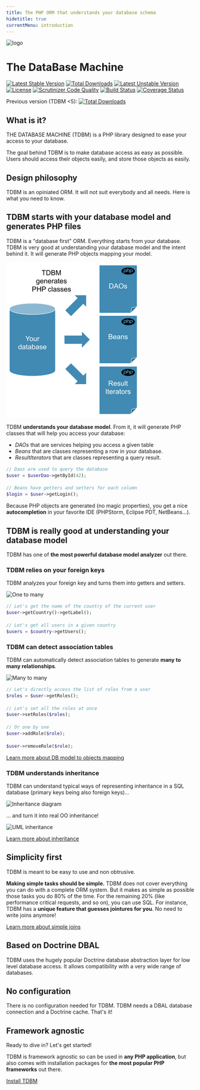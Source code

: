 ```yaml
---
title: The PHP ORM that understands your database schema
hidetitle: true
currentMenu: introduction
---
```


<div class="text-center">
<img src="doc/images/logo_full.png" alt="logo" />
</div>

<h1>The DataBase Machine</h1>

[![Latest Stable Version](https://poser.pugx.org/thecodingmachine/tdbm/v/stable)](https://packagist.org/packages/thecodingmachine/tdbm)
[![Total Downloads](https://poser.pugx.org/thecodingmachine/tdbm/downloads)](https://packagist.org/packages/thecodingmachine/tdbm)
[![Latest Unstable Version](https://poser.pugx.org/thecodingmachine/tdbm/v/unstable)](https://packagist.org/packages/thecodingmachine/tdbm)
[![License](https://poser.pugx.org/thecodingmachine/tdbm/license)](https://packagist.org/packages/thecodingmachine/tdbm)
[![Scrutinizer Code Quality](https://scrutinizer-ci.com/g/thecodingmachine/tdbm/badges/quality-score.png?b=master)](https://scrutinizer-ci.com/g/thecodingmachine/tdbm/?branch=master)
[![Build Status](https://travis-ci.org/thecodingmachine/tdbm.svg?branch=master)](https://travis-ci.org/thecodingmachine/tdbm)
[![Coverage Status](https://coveralls.io/repos/thecodingmachine/tdbm/badge.svg?branch=master&service=github)](https://coveralls.io/github/thecodingmachine/tdbm?branch=master)

Previous version (TDBM <5):
[![Total Downloads](https://poser.pugx.org/mouf/database.tdbm/downloads)](https://packagist.org/packages/mouf/database.tdbm)


What is it?
-----------

THE DATABASE MACHINE (TDBM) is a PHP library designed to ease your access to your database.

The goal behind TDBM is to make database access as easy as possible. Users should access their objects easily, and store those objects as easily.

Design philosophy
-----------------

TDBM is an opiniated ORM. It will not suit everybody and all needs. Here is what you need to know.

## TDBM starts with your database model and generates PHP files

TDBM is a "database first" ORM. Everything starts from your database. TDBM is very good at understanding your database model and the intent behind it. It will generate PHP objects mapping your model.

<!-- https://docs.google.com/drawings/d/1ZdwVgk5w1oFXnVDnDuK6d9uu_zXxNuuzYlyK409zVBE -->
![TDBM generates your PHP classes](doc/images/tdbm_generates_php_classes.png)

TDBM **understands your database model**. From it, it will generate PHP classes that will help you access your database:
 
 - *DAOs* that are services helping you access a given table
 - *Beans* that are classes representing a row in your database.
 - *ResultIterators* that are classes representing a query result.

```php
// Daos are used to query the database
$user = $userDao->getById(42);

// Beans have getters and setters for each column
$login = $user->getLogin();
```

Because PHP objects are generated (no magic properties), you get a nice **autocompletion** in your favorite IDE (PHPStorm, Eclipse PDT, NetBeans...).

## TDBM is really good at understanding your database model

TDBM has one of **the most powerful database model analyzer** out there.

### TDBM relies on your foreign keys

TDBM analyzes your foreign key and turns them into getters and setters.

![One to many](doc/images/users_countries.png)

```php
// Let's get the name of the country of the current user
$user->getCountry()->getLabel();

// Let's get all users in a given country
$users = $country->getUsers();
```

### TDBM can detect association tables

TDBM can automatically detect association tables to generate **many to many relationships**.

![Many to many](doc/images/many_to_many.png)

```php
// Let's directly access the list of roles from a user
$roles = $user->getRoles();

// Let's set all the roles at once
$user->setRoles($roles);

// Or one by one
$user->addRole($role);

$user->removeRole($role);
```

<div class="row">
    <div class="col-xs-12 col-sm-6 col-sm-offset-3">
        <a href="doc/quickstart.html#navigating-the-object-model" class="btn btn-primary btn-large btn-block">Learn more about DB model to objects mapping</a>
    </div>
</div>

### TDBM understands inheritance

TDBM can understand typical ways of representing inheritance in a SQL database (primary keys being also foreign keys)...

![Inheritance diagram](doc/images/hierarchy.png)

... and turn it into real OO inheritance!

![UML inheritance](doc/images/uml_inheritance.png)

<div class="row">
    <div class="col-xs-12 col-sm-6 col-sm-offset-3">
        <a href="doc/modeling_inheritance.html" class="btn btn-primary btn-large btn-block">Learn more about inheritance</a>
    </div>
</div>

## Simplicity first

TDBM is meant to be easy to use and non obtrusive.

**Making simple tasks should be simple.** TDBM does not cover everything you can do with a complete ORM system. 
But it makes as simple as possible those tasks you do 80% of the time. For the remaining 20% (like performance critical requests, and so on), you can use SQL.
For instance, TDBM has a **unique feature that guesses jointures for you**. No need to write joins anymore!

<div class="row">
    <div class="col-xs-12 col-sm-6 col-sm-offset-3">
        <a href="doc/quickstart.html#joins-ans-filters" class="btn btn-primary btn-large btn-block">Learn more about simple joins</a>
    </div>
</div>

## Based on Doctrine DBAL

TDBM uses the hugely popular Doctrine database abstraction layer for low level database access. It allows compatibility with a very wide range of databases.

## No configuration

There is no configuration needed for TDBM. TDBM needs a DBAL database connection and a Doctrine cache. That's it!

## Framework agnostic

Ready to dive in? Let's get started!

TDBM is framework agnostic so can be used in **any PHP application**, but also comes with installation packages for **the most popular PHP frameworks** out there.

<div class="row">
    <div class="col-xs-12 col-sm-6 col-sm-offset-3">
        <a href="doc/install.html" class="btn btn-primary btn-large btn-block">Install TDBM</a>
    </div>
</div>
